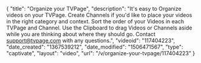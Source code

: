 {
    "title": "Organize your TVPage",
    "description": "It's easy to Organize videos on your TVPage. Create Channels if you'd like to place your videos in the right category and context. Sort the order of your Videos in each TVPage and Channel. Use the Clipboard to drag Videos or Channels aside while you are thinking about where they should go. Contact support@tvpage.com with any questions.",
    "videoid": "117404223",
    "date_created": "1367539212",
    "date_modified": "1506471567",
    "type": "captivate",
    "layout": "video",
    "url": "\/v\/organize-your-tvpage\/117404223"
}